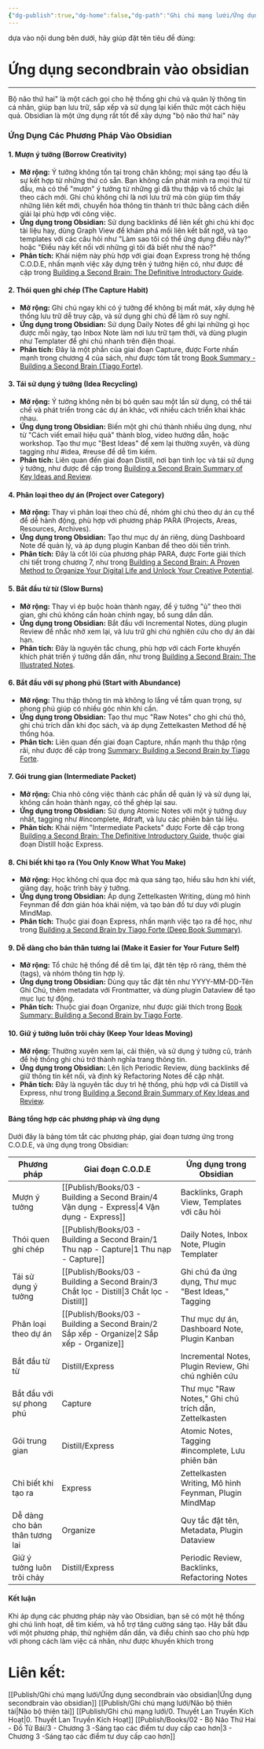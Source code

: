 ```yaml
---
{"dg-publish":true,"dg-home":false,"dg-path":"Ghi chú mạng lưới/Ứng dụng secondbrain vào obsidian.md","permalink":"/ghi-chu-mang-luoi/ung-dung-secondbrain-vao-obsidian/","dgPassFrontmatter":true,"updated":"2025-03-16T22:39:35.673+07:00"}
---
```


dựa vào nội dung bên dưới, hãy giúp đặt tên tiêu đề đúng:
# Ứng dụng secondbrain vào obsidian
---
Bộ não thứ hai" là một cách gọi cho hệ thống ghi chú và quản lý thông tin cá nhân, giúp bạn lưu trữ, sắp xếp và sử dụng lại kiến thức một cách hiệu quả. Obsidian là một ứng dụng rất tốt để xây dựng "bộ não thứ hai" này

### Ứng Dụng Các Phương Pháp Vào Obsidian
#### 1. Mượn ý tưởng (Borrow Creativity)

- **Mở rộng:** Ý tưởng không tồn tại trong chân không; mọi sáng tạo đều là sự kết hợp từ những thứ có sẵn. Bạn không cần phát minh ra mọi thứ từ đầu, mà có thể "mượn" ý tưởng từ những gì đã thu thập và tổ chức lại theo cách mới. Ghi chú không chỉ là nơi lưu trữ mà còn giúp tìm thấy những liên kết mới, chuyển hóa thông tin thành tri thức bằng cách diễn giải lại phù hợp với công việc.
- **Ứng dụng trong Obsidian:** Sử dụng backlinks để liên kết ghi chú khi đọc tài liệu hay, dùng Graph View để khám phá mối liên kết bất ngờ, và tạo templates với các câu hỏi như "Làm sao tôi có thể ứng dụng điều này?" hoặc "Điều này kết nối với những gì tôi đã biết như thế nào?"
- **Phân tích:** Khái niệm này phù hợp với giai đoạn Express trong hệ thống C.O.D.E, nhấn mạnh việc xây dựng trên ý tưởng hiện có, như được đề cập trong [Building a Second Brain: The Definitive Introductory Guide](https://fortelabs.com/blog/basboverview/).

#### 2. Thói quen ghi chép (The Capture Habit)

- **Mở rộng:** Ghi chú ngay khi có ý tưởng để không bị mất mát, xây dựng hệ thống lưu trữ dễ truy cập, và sử dụng ghi chú để làm rõ suy nghĩ.
- **Ứng dụng trong Obsidian:** Sử dụng Daily Notes để ghi lại những gì học được mỗi ngày, tạo Inbox Note làm nơi lưu trữ tạm thời, và dùng plugin như Templater để ghi chú nhanh trên điện thoại.
- **Phân tích:** Đây là một phần của giai đoạn Capture, được Forte nhấn mạnh trong chương 4 của sách, như được tóm tắt trong [Book Summary - Building a Second Brain (Tiago Forte)](https://readingraphics.com/book-summary-building-a-second-brain/).

#### 3. Tái sử dụng ý tưởng (Idea Recycling)

- **Mở rộng:** Ý tưởng không nên bị bỏ quên sau một lần sử dụng, có thể tái chế và phát triển trong các dự án khác, với nhiều cách triển khai khác nhau.
- **Ứng dụng trong Obsidian:** Biến một ghi chú thành nhiều ứng dụng, như từ "Cách viết email hiệu quả" thành blog, video hướng dẫn, hoặc workshop. Tạo thư mục "Best Ideas" để xem lại thường xuyên, và dùng tagging như #idea, #reuse để dễ tìm kiếm.
- **Phân tích:** Liên quan đến giai đoạn Distill, nơi bạn tinh lọc và tái sử dụng ý tưởng, như được đề cập trong [Building a Second Brain Summary of Key Ideas and Review](https://www.blinkist.com/en/books/building-a-second-brain-en).

#### 4. Phân loại theo dự án (Project over Category)

- **Mở rộng:** Thay vì phân loại theo chủ đề, nhóm ghi chú theo dự án cụ thể để dễ hành động, phù hợp với phương pháp PARA (Projects, Areas, Resources, Archives).
- **Ứng dụng trong Obsidian:** Tạo thư mục dự án riêng, dùng Dashboard Note để quản lý, và áp dụng plugin Kanban để theo dõi tiến trình.
- **Phân tích:** Đây là cốt lõi của phương pháp PARA, được Forte giải thích chi tiết trong chương 7, như trong [Building a Second Brain: A Proven Method to Organize Your Digital Life and Unlock Your Creative Potential](https://www.amazon.com/Building-Second-Brain-Organize-Potential/dp/1982167386).

#### 5. Bắt đầu từ từ (Slow Burns)

- **Mở rộng:** Thay vì ép buộc hoàn thành ngay, để ý tưởng "ủ" theo thời gian, ghi chú không cần hoàn chỉnh ngay, bổ sung dần dần.
- **Ứng dụng trong Obsidian:** Bắt đầu với Incremental Notes, dùng plugin Review để nhắc nhở xem lại, và lưu trữ ghi chú nghiên cứu cho dự án dài hạn.
- **Phân tích:** Đây là nguyên tắc chung, phù hợp với cách Forte khuyến khích phát triển ý tưởng dần dần, như trong [Building a Second Brain: The Illustrated Notes](https://maggieappleton.com/basb/).

#### 6. Bắt đầu với sự phong phú (Start with Abundance)

- **Mở rộng:** Thu thập thông tin mà không lo lắng về tầm quan trọng, sự phong phú giúp có nhiều góc nhìn khi cần.
- **Ứng dụng trong Obsidian:** Tạo thư mục "Raw Notes" cho ghi chú thô, ghi chú trích dẫn khi đọc sách, và áp dụng Zettelkasten Method để hệ thống hóa.
- **Phân tích:** Liên quan đến giai đoạn Capture, nhấn mạnh thu thập rộng rãi, như được đề cập trong [Summary: Building a Second Brain by Tiago Forte](https://www.samuelthomasdavies.com/book-summaries/business/building-a-second-brain/).

#### 7. Gói trung gian (Intermediate Packet)

- **Mở rộng:** Chia nhỏ công việc thành các phần dễ quản lý và sử dụng lại, không cần hoàn thành ngay, có thể ghép lại sau.
- **Ứng dụng trong Obsidian:** Sử dụng Atomic Notes với một ý tưởng duy nhất, tagging như #incomplete, #draft, và lưu các phiên bản tài liệu.
- **Phân tích:** Khái niệm "Intermediate Packets" được Forte đề cập trong [Building a Second Brain: The Definitive Introductory Guide](https://fortelabs.com/blog/basboverview/), thuộc giai đoạn Distill hoặc Express.

#### 8. Chỉ biết khi tạo ra (You Only Know What You Make)

- **Mở rộng:** Học không chỉ qua đọc mà qua sáng tạo, hiểu sâu hơn khi viết, giảng dạy, hoặc trình bày ý tưởng.
- **Ứng dụng trong Obsidian:** Áp dụng Zettelkasten Writing, dùng mô hình Feynman để đơn giản hóa khái niệm, và tạo bản đồ tư duy với plugin MindMap.
- **Phân tích:** Thuộc giai đoạn Express, nhấn mạnh việc tạo ra để học, như trong [Building a Second Brain by Tiago Forte (Deep Book Summary)](https://www.sloww.co/building-a-second-brain-book/).

#### 9. Dễ dàng cho bản thân tương lai (Make it Easier for Your Future Self)

- **Mở rộng:** Tổ chức hệ thống để dễ tìm lại, đặt tên tệp rõ ràng, thêm thẻ (tags), và nhóm thông tin hợp lý.
- **Ứng dụng trong Obsidian:** Dùng quy tắc đặt tên như YYYY-MM-DD-Tên Ghi Chú, thêm metadata với Frontmatter, và dùng plugin Dataview để tạo mục lục tự động.
- **Phân tích:** Thuộc giai đoạn Organize, như được giải thích trong [Book Summary: Building a Second Brain by Tiago Forte](https://www.samuelthomasdavies.com/book-summaries/business/building-a-second-brain/).

#### 10. Giữ ý tưởng luôn trôi chảy (Keep Your Ideas Moving)

- **Mở rộng:** Thường xuyên xem lại, cải thiện, và sử dụng ý tưởng cũ, tránh để hệ thống ghi chú trở thành nghĩa trang thông tin.
- **Ứng dụng trong Obsidian:** Lên lịch Periodic Review, dùng backlinks để giữ thông tin kết nối, và định kỳ Refactoring Notes để cập nhật.
- **Phân tích:** Đây là nguyên tắc duy trì hệ thống, phù hợp với cả Distill và Express, như trong [Building a Second Brain Summary of Key Ideas and Review](https://www.blinkist.com/en/books/building-a-second-brain-en).

#### Bảng tổng hợp các phương pháp và ứng dụng

Dưới đây là bảng tóm tắt các phương pháp, giai đoạn tương ứng trong C.O.D.E, và ứng dụng trong Obsidian:

| **Phương pháp**                | **Giai đoạn C.O.D.E**    | **Ứng dụng trong Obsidian**                           |
| ------------------------------ | ------------------------ | ----------------------------------------------------- |
| Mượn ý tưởng                   | [[Publish/Books/03 - Building a Second Brain/4 Vận dụng - Express\|4 Vận dụng - Express]] | Backlinks, Graph View, Templates với câu hỏi          |
| Thói quen ghi chép             | [[Publish/Books/03 - Building a Second Brain/1 Thu nạp - Capture\|1 Thu nạp - Capture]]  | Daily Notes, Inbox Note, Plugin Templater             |
| Tái sử dụng ý tưởng            | [[Publish/Books/03 - Building a Second Brain/3 Chắt lọc - Distill\|3 Chắt lọc - Distill]] | Ghi chú đa ứng dụng, Thư mục "Best Ideas," Tagging    |
| Phân loại theo dự án           | [[Publish/Books/03 - Building a Second Brain/2 Sắp xếp - Organize\|2 Sắp xếp - Organize]] | Thư mục dự án, Dashboard Note, Plugin Kanban          |
| Bắt đầu từ từ                  | Distill/Express          | Incremental Notes, Plugin Review, Ghi chú nghiên cứu  |
| Bắt đầu với sự phong phú       | Capture                  | Thư mục "Raw Notes," Ghi chú trích dẫn, Zettelkasten  |
| Gói trung gian                 | Distill/Express          | Atomic Notes, Tagging #incomplete, Lưu phiên bản      |
| Chỉ biết khi tạo ra            | Express                  | Zettelkasten Writing, Mô hình Feynman, Plugin MindMap |
| Dễ dàng cho bản thân tương lai | Organize                 | Quy tắc đặt tên, Metadata, Plugin Dataview            |
| Giữ ý tưởng luôn trôi chảy     | Distill/Express          | Periodic Review, Backlinks, Refactoring Notes         |


#### Kết luận

Khi áp dụng các phương pháp này vào Obsidian, bạn sẽ có một hệ thống ghi chú linh hoạt, dễ tìm kiếm, và hỗ trợ tăng cường sáng tạo. Hãy bắt đầu với một phương pháp, thử nghiệm dần dần, và điều chỉnh sao cho phù hợp với phong cách làm việc cá nhân, như được khuyến khích trong
# Liên kết:
[[Publish/Ghi chú mạng lưới/Ứng dụng secondbrain vào obsidian\|Ứng dụng secondbrain vào obsidian]]
[[Publish/Ghi chú mạng lưới/Não bộ thiên tài\|Não bộ thiên tài]]
[[Publish/Ghi chú mạng lưới/0. Thuyết Lan Truyền Kích Hoạt\|0. Thuyết Lan Truyền Kích Hoạt]]
[[Publish/Books/02 - Bộ Não Thứ Hai - Đồ Tử Bái/3 - Chương 3 -Sáng tạo các điểm tư duy cấp cao hơn\|3 - Chương 3 -Sáng tạo các điểm tư duy cấp cao hơn]]